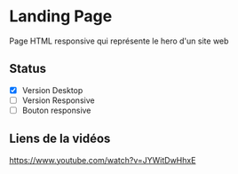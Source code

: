 # Landing Page 

Page HTML responsive qui représente le hero d'un site web

## Status 

* [x] Version Desktop
* [ ] Version Responsive
* [ ] Bouton responsive

## Liens de la vidéos 

https://www.youtube.com/watch?v=JYWitDwHhxE
